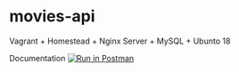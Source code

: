 # movies-api

Vagrant + Homestead + Nginx Server + MySQL + Ubunto 18

Documentation [![Run in Postman](https://run.pstmn.io/button.svg)](https://app.getpostman.com/run-collection/dcf095fabb5fab19814f)
